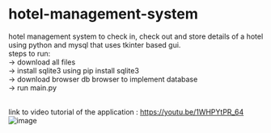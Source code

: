 # hotel-management-system
hotel management system to check in, check out and store details of a hotel using python and mysql that uses tkinter based gui. <br />
steps to run:<br />
-> download all files <br />
-> install sqlite3 using pip install sqlite3<br />
-> download browser db browser to implement database<br />
-> run main.py <br />
<br />

link to video tutorial of the application : https://youtu.be/1WHPYtPR_64
![image](https://user-images.githubusercontent.com/75466140/183005895-714a853e-1214-4275-8496-b00148a703d4.png)

